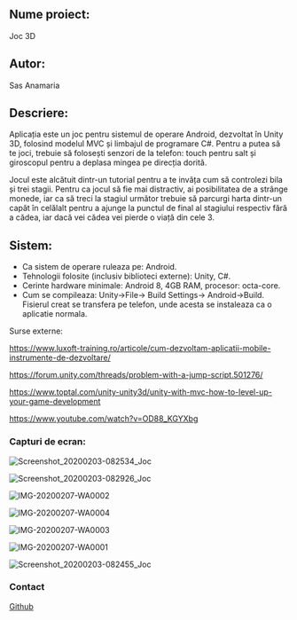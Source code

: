 
## Nume proiect: 
Joc 3D

## Autor:	
Sas Anamaria

## Descriere: 
Aplicația este un joc pentru sistemul de operare Android, dezvoltat în Unity 3D, folosind modelul MVC și limbajul de programare C#. Pentru a putea să te joci, trebuie să folosești senzori de la telefon: touch pentru salt și giroscopul pentru a deplasa mingea pe direcția dorită.

Jocul este alcătuit dintr-un tutorial pentru a te invăța cum să controlezi bila și trei stagii. Pentru ca jocul să fie mai distractiv, ai posibilitatea de a strânge monede, iar ca să treci la stagiul următor trebuie să parcurgi harta dintr-un capăt în celălalt pentru a ajunge la punctul de final al stagiului respectiv fără a cădea, iar dacă vei cădea vei pierde o viață din cele 3. 


## Sistem:
* Ca sistem de operare ruleaza pe: Android.
* Tehnologii folosite (inclusiv biblioteci externe): Unity, C#. 
* Cerinte hardware minimale: Android 8, 4GB RAM, procesor: octa-core.
* Cum  se compileaza: Unity->File-> Build Settings-> Android->Build. 
Fisierul creat se transfera pe telefon, unde acesta se instaleaza ca o aplicatie normala.

Surse externe: 

 https://www.luxoft-training.ro/articole/cum-dezvoltam-aplicatii-mobile-instrumente-de-dezvoltare/ 
 
 https://forum.unity.com/threads/problem-with-a-jump-script.501276/ 
 
 https://www.toptal.com/unity-unity3d/unity-with-mvc-how-to-level-up-your-game-development 
 
 https://www.youtube.com/watch?v=OD88_KGYXbg 
 

### Capturi de ecran:

![Screenshot_20200203-082534_Joc](https://user-images.githubusercontent.com/56155473/73647265-cd76da80-4683-11ea-913a-f0d11e085677.jpg)

![Screenshot_20200203-082926_Joc](https://user-images.githubusercontent.com/56155473/73647267-cd76da80-4683-11ea-96fd-39f04b692823.jpg)

![IMG-20200207-WA0002](https://user-images.githubusercontent.com/56155473/74006835-90f9f600-4985-11ea-8cc4-0ebe8ca7eb71.jpg)

![IMG-20200207-WA0004](https://user-images.githubusercontent.com/56155473/74006840-935c5000-4985-11ea-8396-08ac5590b963.jpg)

![IMG-20200207-WA0003](https://user-images.githubusercontent.com/56155473/74006842-93f4e680-4985-11ea-9521-6d3e13b15766.jpg)

![IMG-20200207-WA0001](https://user-images.githubusercontent.com/56155473/74006844-948d7d00-4985-11ea-9e06-0ebbbbb3d375.jpg)

![Screenshot_20200203-082455_Joc](https://user-images.githubusercontent.com/56155473/73647268-cd76da80-4683-11ea-8c78-62b3b0f14848.jpg)


### Contact
 [Github](https://github.com/anamaria-sas/Aplicatie-Joc3D)
